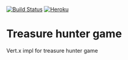 [![Build Status](https://travis-ci.org/nicklyu/treasurehunter.svg?branch=master-vertx)](https://travis-ci.org/nicklyu/treasurehunter) [![Heroku](https://heroku-badge.herokuapp.com/?app=treasurehunterserver&style=flat)](https://treasurehunterserver.herokuapp.com/)
# Treasure hunter game
Vert.x impl for treasure hunter game 
